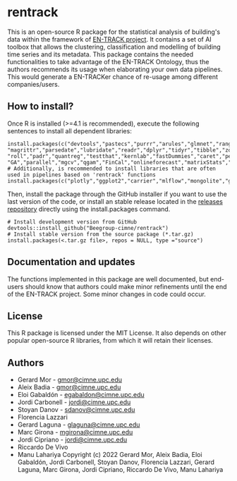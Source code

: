 # rentrack

This is an open-source R package for the statistical analysis of building's data within the framework of [EN-TRACK project](https://en-track.eu/). It contains a set of AI toolbox that allows the clustering, classification and modelling of building time series and its metadata. This package contains the needed functionalities to take advantage of the EN-TRACK Ontology, thus the authors recommends its usage when elaborating your own data pipelines. This would generate a EN-TRACKer chance of re-usage among different companies/users.

## How to install?
Once R is installed (>=4.1 is recommended), execute the following sentences to install all dependent libraries:
```
install.packages(c("devtools","pastecs","purrr","arules","glmnet","ranger","rdflib",
"magrittr","parsedate","lubridate","readr","dplyr","tidyr","tibble","zoo",
"roll","padr","quantreg","testthat","kernlab","fastDummies","caret","penalized",
"GA","parallel","mgcv","qgam","FinCal","onlineforecast","matrixStats","gratia")
# Additionally, is recommended to install libraries that are often used in pipelines based on 'rentrack' functions
install.packages(c("plotly","ggplot2","carrier","mlflow","mongolite","gridExtra"))
```
Then, install the package through the GitHub installer if you want to use the last version of the code, or install an stable release located in the [releases repository](https://www.github.com/Beegroup-cimne/rentrack/releases) directly using the install.packages command.

```
# Install development version from GitHub 
devtools::install_github("Beegroup-cimne/rentrack")
# Install stable version from the source package (*.tar.gz) 
install.packages(<.tar.gz file>, repos = NULL, type ="source")
```

## Documentation and updates
The functions implemented in this package are well documented, but end-users should know that authors could make minor refinements until the end of the EN-TRACK project. Some minor changes in code could occur.

## License
This R package is licensed under the MIT License. It also depends on other popular open-source R libraries, from which it will retain their licenses.

## Authors
- Gerard Mor - gmor@cimne.upc.edu
- Aleix Badia - gmor@cimne.upc.edu
- Eloi Gabaldón - egabaldon@cimne.upc.edu
- Jordi Carbonell - jordi@cimne.upc.edu
- Stoyan Danov - sdanov@cimne.upc.edu
- Florencia Lazzari
- Gerard Laguna - glaguna@cimne.upc.edu
- Marc Girona - mgirona@cimne.upc.edu
- Jordi Cipriano - jordi@cimne.upc.edu
- Riccardo De Vivo
- Manu Lahariya
Copyright (c) 2022 Gerard Mor, Aleix Badia, Eloi Gabaldón, Jordi Carbonell, Stoyan Danov, Florencia Lazzari, Gerard Laguna, Marc Girona, Jordi Cipriano, Riccardo De Vivo, Manu Lahariya
